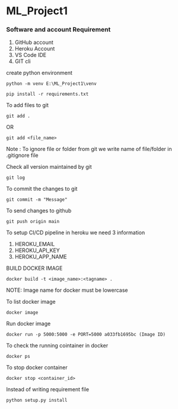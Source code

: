 # ML_Project1


### Software and account Requirement

1. GitHub account
2. Heroku Account
3. VS Code IDE
4. GIT cli

create python environment
```
python -m venv E:\ML_Project1\venv
```

```
pip install -r requirements.txt

```

To add files to git
```
git add . 
```
OR
```
git add <file_name>
```

Note : To ignore file or folder from git we write name of file/folder in .gitignore file

Check all version maintained by git 
```
git log
```

To commit the changes to git
```
git commit -m "Message"

```
To send changes to github
```
git push origin main

```

To setup CI/CD pipeline in heroku we need 3 information

1. HEROKU_EMAIL 
2. HEROKU_API_KEY 
3. HEROKU_APP_NAME 

BUILD DOCKER IMAGE
```
docker build -t <image_name>:<tagname> .
```

NOTE: Image name for docker must be lowercase

To list docker image

```
docker image

```

Run docker image
```
docker run -p 5000:5000 -e PORT=5000 a033fb1695bc (Image ID)
```
To check the running cointainer in docker
```
docker ps

```

To stop docker container
```
docker stop <container_id>

```

Instead of writing requirement file
```
python setup.py install

```





